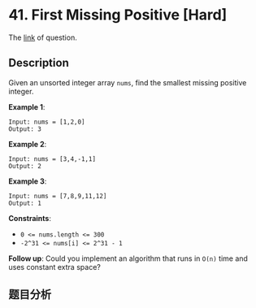# 41. First Missing Positive [Hard]

The [link](https://leetcode.com/problems/first-missing-positive/) of question.

## Description

Given an unsorted integer array `nums`, find the smallest missing positive integer.

**Example 1**:
```
Input: nums = [1,2,0]
Output: 3
```

**Example 2**:
```
Input: nums = [3,4,-1,1]
Output: 2
```

**Example 3**:
```
Input: nums = [7,8,9,11,12]
Output: 1
```

**Constraints**:

+ `0 <= nums.length <= 300`
+ `-2^31 <= nums[i] <= 2^31 - 1`

**Follow up**: Could you implement an algorithm that runs in `O(n)` time and uses constant extra space?

## 题目分析

<!-- todo -->